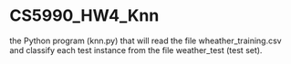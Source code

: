 # CS5990_HW4_Knn
the Python program (knn.py) that will read the file wheather_training.csv and classify each test instance from the file weather_test (test set). 
